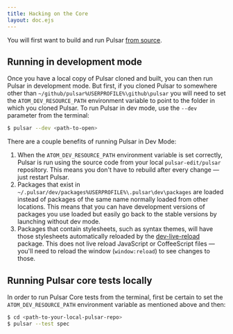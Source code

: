 ```yaml
---
title: Hacking on the Core
layout: doc.ejs
---
```


You will first want to build and run Pulsar [from source](#building-pulsar).

## Running in development mode

Once you have a local copy of Pulsar cloned and built, you can then run Pulsar in development mode. But first, if you cloned Pulsar to somewhere other than <span class="platform-linux platform-mac">`~/github/pulsar`</span><span class="platform-win">`%USERPROFILE%\github\pulsar`</span> you will need to set the `ATOM_DEV_RESOURCE_PATH` environment variable to point to the folder in which you cloned Pulsar.
To run Pulsar in dev mode, use the `--dev` parameter from the terminal:

```sh
$ pulsar --dev <path-to-open>
```

There are a couple benefits of running Pulsar in Dev Mode:

1. When the `ATOM_DEV_RESOURCE_PATH` environment variable is set correctly, Pulsar is run using the source code from your local `pulsar-edit/pulsar` repository. This means you don't have to rebuild after every change — just restart Pulsar.
2. Packages that exist in <span class="platform-linux platform-mac">`~/.pulsar/dev/packages`</span><span class="platform-win">`%USERPROFILE%\.pulsar\dev\packages`</span> are loaded instead of packages of the same name normally loaded from other locations. This means that you can have development versions of packages you use loaded but easily go back to the stable versions by launching without dev mode.
3. Packages that contain stylesheets, such as syntax themes, will have those stylesheets automatically reloaded by the [dev-live-reload][] package. This does not live reload JavaScript or CoffeeScript files — you'll need to reload the window (`window:reload`) to see changes to those.

## Running Pulsar core tests locally

In order to run Pulsar Core tests from the terminal, first be certain to set the `ATOM_DEV_RESOURCE_PATH` environment variable as mentioned above and then:

```sh
$ cd <path-to-your-local-pulsar-repo>
$ pulsar --test spec
```


[dev-live-reload]: https://github.com/pulsar-edit/pulsar/tree/master/packages/dev-live-reload
